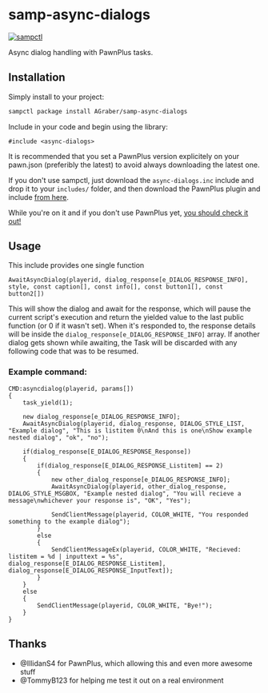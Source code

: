 # samp-async-dialogs

[![sampctl](https://shields.southcla.ws/badge/sampctl-samp--async--dialogs-2f2f2f.svg?style=for-the-badge)](https://github.com/AGraber/samp-async-dialogs)

Async dialog handling with PawnPlus tasks.

## Installation

Simply install to your project:

```bash
sampctl package install AGraber/samp-async-dialogs
```

Include in your code and begin using the library:

```pawn
#include <async-dialogs>
```

It is recommended that you set a PawnPlus version explicitely on your pawn.json
(preferibly the latest) to avoid always downloading the latest one.

If you don't use sampctl, just download the `async-dialogs.inc` include and
drop it to your `includes/` folder, and then download the PawnPlus plugin and
include [from here](https://github.com/IllidanS4/PawnPlus/releases).

While you're on it and if you don't use PawnPlus yet,
[you should check it out!](https://github.com/IllidanS4/PawnPlus/blob/master/README.md)

## Usage

This include provides one single function
```pawn
AwaitAsyncDialog(playerid, dialog_response[e_DIALOG_RESPONSE_INFO], style, const caption[], const info[], const button1[], const button2[])
```

This will show the dialog and await for the response, which will pause the
current script's execution and return the yielded value to the last public
function (or 0 if it wasn't set). When it's responded to, the response details
will be inside the `dialog_response[e_DIALOG_RESPONSE_INFO]` array. If another
dialog gets shown while awaiting, the Task will be discarded with any following
code that was to be resumed.

### Example command:
```pawn
CMD:asyncdialog(playerid, params[])
{
	task_yield(1);

	new dialog_response[e_DIALOG_RESPONSE_INFO];
	AwaitAsyncDialog(playerid, dialog_response, DIALOG_STYLE_LIST, "Example dialog", "This is listitem 0\nAnd this is one\nShow example nested dialog", "ok", "no");

	if(dialog_response[E_DIALOG_RESPONSE_Response])
	{
		if(dialog_response[E_DIALOG_RESPONSE_Listitem] == 2)
		{
			new other_dialog_response[e_DIALOG_RESPONSE_INFO];
			AwaitAsyncDialog(playerid, other_dialog_response, DIALOG_STYLE_MSGBOX, "Example nested dialog", "You will recieve a message\nwhichever your response is", "OK", "Yes");

			SendClientMessage(playerid, COLOR_WHITE, "You responded something to the example dialog");
		}
		else
		{
			SendClientMessageEx(playerid, COLOR_WHITE, "Recieved: listitem = %d | inputtext = %s", dialog_response[E_DIALOG_RESPONSE_Listitem], dialog_response[E_DIALOG_RESPONSE_InputText]);
		}
	}
	else
	{
		SendClientMessage(playerid, COLOR_WHITE, "Bye!");
	}
}
```

## Thanks
* @IllidanS4 for PawnPlus, which allowing this and even more awesome stuff
* @TommyB123 for helping me test it out on a real environment

